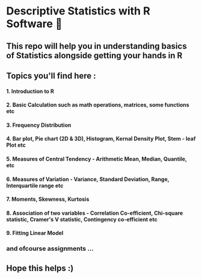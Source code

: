 # Descriptive Statistics with R Software 💯

## This repo will help you in understanding basics of Statistics alongside getting your hands in R 

## Topics you'll find here :

#### 1. Introduction to R 
#### 2. Basic Calculation such as math operations, matrices, some functions etc
#### 3. Frequency Distribution
#### 4. Bar plot, Pie chart (2D & 3D), Histogram, Kernal Density Plot, Stem - leaf Plot etc
#### 5. Measures of Central Tendency - Arithmetic Mean, Median, Quantile, etc
#### 6. Measures of Variation - Variance, Standard Deviation, Range, Interquartile range etc
#### 7. Moments, Skewness, Kurtosis
#### 8. Association of two variables - Correlation Co-efficient, Chi-square statistic, Cramer's V statistic, Contingency co-efficient etc
#### 9. Fitting Linear Model


### and ofcourse assignments ...
## Hope this helps :)
